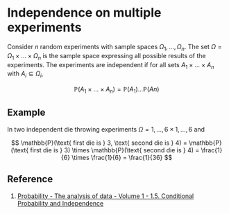 # Independence on multiple experiments

Consider $n$ random experiments with sample spaces $\Omega_1, \dots , \Omega_n$. The set $\Omega = \Omega_1 \times \dots \times \Omega_n$ is the sample space expressing all possible results of the experiments. The experiments are independent if for all sets $A_1 \times \dots \times A_n$ with $A_i \subseteq \Omega_i$,

$$
\mathbb{P}(A_1 \times \dots \times A_n) = \mathbb{P}(A_1) \dots \mathbb{P}(An)
$$

## Example

In two independent die throwing experiments $\Omega = { 1, \dots , 6 } \times { 1, \dots , 6 }$ and

$$
\mathbb{P}(\text{ first die is } 3, \text{ second die is } 4)
= \mathbb{P}(\text{ first die is } 3) \times \mathbb{P}(\text{ second die is } 4)
= \frac{1}{6} \times \frac{1}{6} = \frac{1}{36}
$$

## Reference

1. [Probability - The analysis of data - Volume 1 - 1.5. Conditional Probability and Independence](http://theanalysisofdata.com/probability/1_5.html)